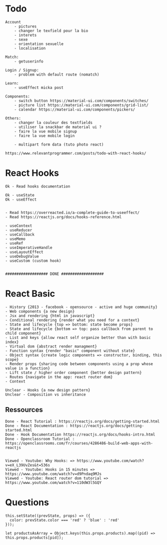 # Todo

	Account
		- pictures
		- changer le texfield pour la bio
		- interets
		- sexe
		- orientation sexuelle
		- localisation

	Match:
		- getuserinfo

	Login / Signup:
		- problem with default route (nomatch)

	Learn:
		- useEffect micka post
	
	Components:
		- switch button	https://material-ui.com/components/switches/
		- picture list https://material-ui.com/components/grid-list/
		- calendar https://material-ui.com/components/pickers/

	Others:
		- changer la couleur des textfields
		- utiliser la snackbar de material ui ?
		- faire la vue mobile signup
		- faire la vue mobile login

		- multipart form data (tuto photo react)

	https://www.relevantprogrammer.com/posts/todo-with-react-hooks/

# React Hooks

	Ok - Read hooks documentation

	Ok - useState
	Ok - useEffect

	
	- Read https://overreacted.io/a-complete-guide-to-useeffect/
	- Read https://reactjs.org/docs/hooks-reference.html
	
	- useContext
	- useReducer
	- useCallback
	- useMemo
	- useRef
	- useImperativeHandle
	- useLayoutEffect
	- useDebugValue
	- useCustom (custom hook)


	################### DONE ###################

# React Basic

	- History {2013 - facebook - opensource - active and huge community}
	- Web components {a new design}
	- Jsx and rendering {html in javascript}
	- Conditional rendering {render what you need for a context}
	- State and lifecycle {top => bottom: state become props}
	- State and lifecycle {bottom => top: pass callback from parent to child component}
	- List and keys {allow react self organize better than with basic index}
	- Virtual dom {abstract render managment}
	- Function syntax {render "basic" component without state}
	- Object syntax {create logic components => constructor, binding, this scope}
	- Render props {sharing code between components using a prop whose value is a function}
	- Lift state / higher order component {better design pattern}
	- Routes {navigate in the app: react router dom}
	- Context

	Unclear - Hooks {a new design pattern}
	Unclear - Composition vs inheritance



## Ressources

		
	Done - React Tutorial : https://reactjs.org/docs/getting-started.html
	Done - React Documentation : https://reactjs.org/docs/getting-started.html
	Done - Hook Documentation https://reactjs.org/docs/hooks-intro.html
	Done - Openclassroom Tutorial : https://openclassrooms.com/fr/courses/4286486-build-web-apps-with-reactjs


	Viewed - Youtube: Why Hooks: => https://www.youtube.com/watch?v=eX_L39UvZes&t=536s
	Viewed - Youtube: Hooks in 15 minutes => https://www.youtube.com/watch?v=d9Pndaq9MJs
	Viewed - Youtube: React router dom tutorial => https://www.youtube.com/watch?v=110dW3l5GQY

# Questions

	this.setState((prevState, props) => ({
	  color: prevState.color === 'red' ? 'blue' : 'red'
	}));

	let productsAsArray = Object.keys(this.props.products).map((pid) => this.props.products[pid]);
